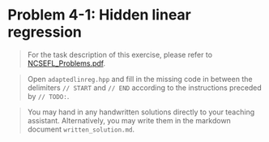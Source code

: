 # Problem 4-1: Hidden linear regression

> For the task description of this exercise, please refer to [NCSEFL_Problems.pdf](
https://www.sam.math.ethz.ch/~grsam/NumMeth/HOMEWORK/NCSEFL_Problems.pdf). 

> Open `adaptedlinreg.hpp` and fill in the missing code in between the delimiters `// START` and `// END` according to the instructions preceded by `// TODO:`.

> You may hand in any handwritten solutions directly to your teaching assistant. Alternatively, you may write them in the markdown document `written_solution.md`.
